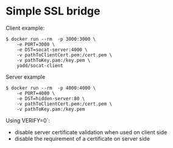 # Simple SSL bridge

Client example:
```shell
$ docker run --rm  -p 3000:3000 \
    -e PORT=3000 \
    -e DST=socat-server:4000 \
    -v pathToClientCert.pem:/cert.pem \
    -v pathToKey.pam:/key.pem \
    yadd/socat-client
```

Server example
```shell
$ docker run --rm  -p 4000:4000 \
    -e PORT=4000 \
    -e DST=hidden-server:80 \
    -v pathToClientCert.pem:/cert.pem \
    -v pathToKey.pam:/key.pem
```

Using  ̀VERIFY=0`:
 - disable server certificate validation when used on client side
 - disable the requirement of a certificate on server side
